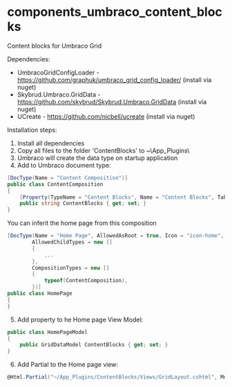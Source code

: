 # components_umbraco_content_blocks
Content blocks for Umbraco Grid

Dependencies:
* UmbracoGridConfigLoader - https://github.com/graphuk/umbraco_grid_config_loader/ (install via nuget)
* Skybrud.Umbraco.GridData - https://github.com/skybrud/Skybrud.Umbraco.GridData (install via nuget)
* UCreate - https://github.com/nicbell/ucreate (install via nuget)

Installation steps:
1. Install all dependencies
2. Copy all files to the folder 'ContentBlocks' to ~\App_Plugins\
3. Umbraco will create the data type on startup application
4. Add to Umbraco document type:
```c#
[DocType(Name = "Content Composition")]
public class ContentComposition
{
	[Property(TypeName = "Content Blocks", Name = "Content Blocks", TabName = "Content", Alias = "contentBlocks")]
	public string ContentBlocks { get; set; }
}
```
You can inferit the home page from this composition
```c#
[DocType(Name = "Home Page", AllowedAsRoot = true, Icon = "icon-home",
		AllowedChildTypes = new []
		{
			...
		},
		CompositionTypes = new []
		{
			typeof(ContentComposition),
		})]
public class HomePage
{
}
```
5. Add property to he Home page View Model:
```c#
public class HomePageModel
{
	public GridDataModel ContentBlocks { get; set; }
} 
```
6. Add Partial to the Home page view:
```c#
@Html.Partial("~/App_Plugins/ContentBlocks/Views/GridLayout.cshtml", Model.ContentBlocks)
```
